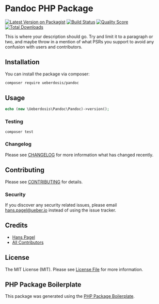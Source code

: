 # Pandoc PHP Package

[![Latest Version on Packagist](https://img.shields.io/packagist/v/ueberdosis/pandoc.svg?style=flat-square)](https://packagist.org/packages/ueberdosis/pandoc)
[![Build Status](https://img.shields.io/travis/ueberdosis/pandoc/master.svg?style=flat-square)](https://travis-ci.org/ueberdosis/pandoc)
[![Quality Score](https://img.shields.io/scrutinizer/g/ueberdosis/pandoc.svg?style=flat-square)](https://scrutinizer-ci.com/g/ueberdosis/pandoc)
[![Total Downloads](https://img.shields.io/packagist/dt/ueberdosis/pandoc.svg?style=flat-square)](https://packagist.org/packages/ueberdosis/pandoc)

This is where your description should go. Try and limit it to a paragraph or two, and maybe throw in a mention of what PSRs you support to avoid any confusion with users and contributors.

## Installation

You can install the package via composer:

```bash
composer require ueberdosis/pandoc
```

## Usage

``` php
echo (new \Ueberdosis\Pandoc\Pandoc)->version();
```

### Testing

``` bash
composer test
```

### Changelog

Please see [CHANGELOG](CHANGELOG.md) for more information what has changed recently.

## Contributing

Please see [CONTRIBUTING](CONTRIBUTING.md) for details.

### Security

If you discover any security related issues, please email hans.pagel@ueber.io instead of using the issue tracker.

## Credits

- [Hans Pagel](https://github.com/ueberdosis)
- [All Contributors](../../contributors)

## License

The MIT License (MIT). Please see [License File](LICENSE.md) for more information.

## PHP Package Boilerplate

This package was generated using the [PHP Package Boilerplate](https://laravelpackageboilerplate.com).
